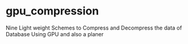 gpu_compression
===============

Nine Light weight Schemes to Compress and Decompress the data of Database Using GPU and also a planer